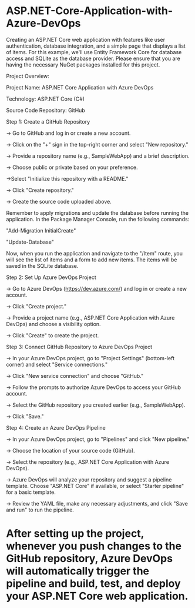 # ASP.NET-Core-Application-with-Azure-DevOps

Creating an ASP.NET Core web application with features like user authentication, database integration, and a simple page that displays a list of items. For this example, we'll use Entity Framework Core for database access and SQLite as the database provider. Please ensure that you are having the necessary NuGet packages installed for this project.

Project Overview:

Project Name: ASP.NET Core Application with Azure DevOps

Technology: ASP.NET Core (C#)

Source Code Repository: GitHub

Step 1: Create a GitHub Repository

-> Go to GitHub and log in or create a new account.

-> Click on the "+" sign in the top-right corner and select "New repository."

-> Provide a repository name (e.g., SampleWebApp) and a brief description.

-> Choose public or private based on your preference.

->Select "Initialize this repository with a README."

-> Click "Create repository."

-> Create the source code uploaded above.

Remember to apply migrations and update the database before running the application. In the Package Manager Console, run the following commands:

"Add-Migration InitialCreate"

"Update-Database"

Now, when you run the application and navigate to the "/Item" route, you will see the list of items and a form to add new items. The items will be saved in the SQLite database.

Step 2: Set Up Azure DevOps Project

-> Go to Azure DevOps (https://dev.azure.com/) and log in or create a new account.

-> Click "Create project."

-> Provide a project name (e.g., ASP.NET Core Application with Azure DevOps) and choose a visibility option.

-> Click "Create" to create the project.

Step 3: Connect GitHub Repository to Azure DevOps Project

-> In your Azure DevOps project, go to "Project Settings" (bottom-left corner) and select "Service connections."

-> Click "New service connection" and choose "GitHub."

-> Follow the prompts to authorize Azure DevOps to access your GitHub account.

-> Select the GitHub repository you created earlier (e.g., SampleWebApp).

-> Click "Save."

Step 4: Create an Azure DevOps Pipeline

-> In your Azure DevOps project, go to "Pipelines" and click "New pipeline."

-> Choose the location of your source code (GitHub).

-> Select the repository (e.g., ASP.NET Core Application with Azure DevOps).

-> Azure DevOps will analyze your repository and suggest a pipeline template. Choose "ASP.NET Core" if available, or select "Starter pipeline" for a basic template.

-> Review the YAML file, make any necessary adjustments, and click "Save and run" to run the pipeline.

# After setting up the project, whenever you push changes to the GitHub repository, Azure DevOps will automatically trigger the pipeline and build, test, and deploy your ASP.NET Core web application.
